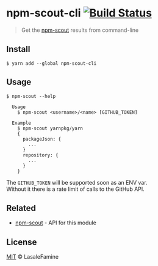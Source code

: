 # npm-scout-cli [![Build Status](https://travis-ci.org/LasalFamine/npm-scout-cli.svg?branch=master)](https://travis-ci.org/LasalFamine/npm-scout-cli)

> Get the [npm-scout](https://github.com/LasalFamine/npm-scout) results from command-line


## Install

```
$ yarn add --global npm-scout-cli
```


## Usage

```
$ npm-scout --help

  Usage
    $ npm-scout <username>/<name> [GITHUB_TOKEN]

  Example
    $ npm-scout yarnpkg/yarn
    {
      packageJson: {
        ...
      }
      repository: {
        ...
      }
    }

```

The `GITHUB_TOKEN` will be supported soon as an ENV var.  
Without it there is a rate limit of calls to the GitHub API.


## Related

- [npm-scout](https://github.com/LasalFamine/npm-scout) - API for this module


## License

[MIT](https://github.com/LasaleFamine/npm-scout-cli/blob/master/LICENSE.md) &copy; LasaleFamine
